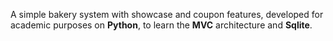 A simple bakery system with showcase and coupon features, developed for academic purposes on **Python**, to learn the **MVC** architecture and **Sqlite**.
